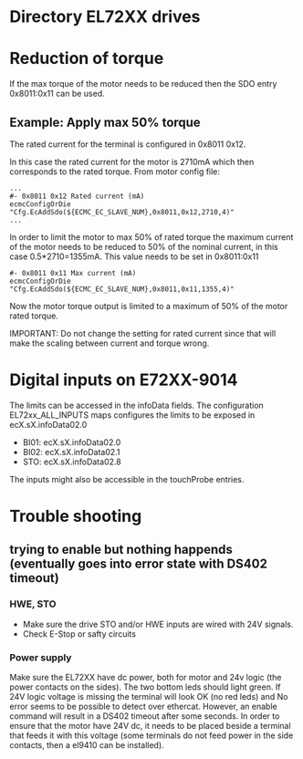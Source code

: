 # Directory EL72XX drives


# Reduction of torque
If the max torque of the motor needs to be reduced then the SDO entry 0x8011:0x11 can be used.




## Example: Apply max 50% torque

The rated current for the terminal is configured in  0x8011 0x12.

In this case the rated current for the motor is 2710mA which then corresponds to the rated torque. From motor config file:

```
...
#- 0x8011 0x12 Rated current (mA)
ecmcConfigOrDie "Cfg.EcAddSdo(${ECMC_EC_SLAVE_NUM},0x8011,0x12,2710,4)"
...
```
In order to limit the motor to max 50% of rated torque the maximum current of the motor needs to be reduced to 50% of the nominal current, in this case 0.5*2710=1355mA. This value needs to be set in 0x8011:0x11

```
#- 0x8011 0x11 Max current (mA)
ecmcConfigOrDie "Cfg.EcAddSdo(${ECMC_EC_SLAVE_NUM},0x8011,0x11,1355,4)"
```
Now the motor torque output is limited to a maximum of 50% of the motor rated torque.

IMPORTANT: Do not change the setting for rated current since that will make the scaling between current and torque wrong.

# Digital inputs on E72XX-9014

The limits can be accessed in the infoData fields.
The configuration EL72xx_ALL_INPUTS maps configures the limits to be exposed in ecX.sX.infoData02.0
* BI01: ecX.sX.infoData02.0
* BI02: ecX.sX.infoData02.1
* STO:  ecX.sX.infoData02.8

The inputs might also be accessible in the touchProbe entries.

# Trouble shooting

## trying to enable but nothing happends (eventually goes into error state with DS402 timeout)

### HWE, STO 
* Make sure the drive STO and/or HWE inputs are wired with 24V signals.
* Check E-Stop or safty circuits

### Power supply
Make sure the EL72XX have dc power, both for motor and 24v logic (the power contacts on the sides). The two bottom leds should light green.
If 24V logic voltage is missing the terminal will look OK (no red leds) and No error seems to be possible to detect over ethercat. However, an enable command will result in a DS402 timeout after some seconds. In order to ensure that the motor have 24V dc, it needs to be placed beside a terminal that feeds it with this voltage (some terminals do not feed power in the side contacts, then a el9410 can be installed).
